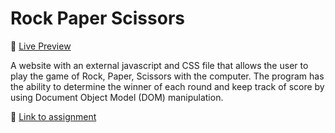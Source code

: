 # Rock Paper Scissors

🔗 [Live Preview](https://xenocidy.github.io/rock-paper-scissors/) 

A website with an external javascript and CSS file that allows the user to play the game of Rock, Paper, Scissors
with the computer. The program has the ability to determine the winner of each round and keep track of score by using 
Document Object Model (DOM) manipulation.

🔗 [Link to assignment](https://www.theodinproject.com/lessons/foundations-rock-paper-scissors)